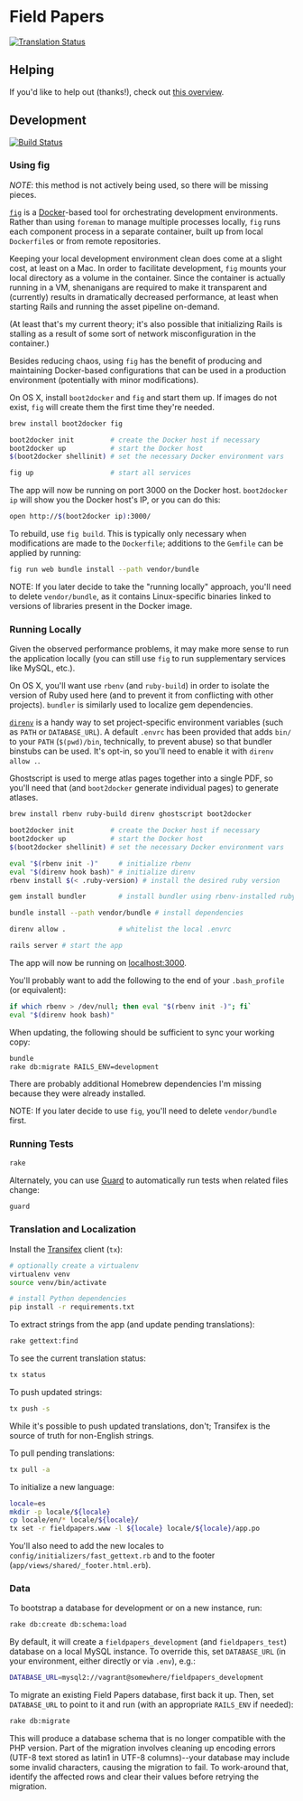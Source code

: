 # Field Papers

[![Translation Status](https://www.transifex.com/projects/p/fieldpapers/resource/www/chart/image_png)](https://www.transifex.com/projects/p/fieldpapers/resource/www/)

## Helping

If you'd like to help out (thanks!), check out [this
overview](https://github.com/fieldpapers/fieldpapers).

## Development

[![Build Status](https://travis-ci.org/fieldpapers/fp-web.svg?branch=master)](https://travis-ci.org/fieldpapers/fp-web)

### Using fig

_NOTE_: this method is not actively being used, so there will be missing
pieces.

[`fig`](http://www.fig.sh/) is a [Docker](http://www.docker.com/)-based tool for
orchestrating development environments. Rather than using `foreman` to manage
multiple processes locally, `fig` runs each component process in a separate
container, built up from local `Dockerfile`s or from remote repositories.

Keeping your local development environment clean does come at a slight cost, at
least on a Mac. In order to facilitate development, `fig` mounts your local
directory as a volume in the container. Since the container is actually running
in a VM, shenanigans are required to make it transparent and (currently)
results in dramatically decreased performance, at least when starting Rails and
running the asset pipeline on-demand.

(At least that's my current theory; it's also possible that initializing Rails
is stalling as a result of some sort of network misconfiguration in the
container.)

Besides reducing chaos, using `fig` has the benefit of producing and
maintaining Docker-based configurations that can be used in a production
environment (potentially with minor modifications).

On OS X, install `boot2docker` and `fig` and start them up. If images do not
exist, `fig` will create them the first time they're needed.

```bash
brew install boot2docker fig

boot2docker init         # create the Docker host if necessary
boot2docker up           # start the Docker host
$(boot2docker shellinit) # set the necessary Docker environment vars

fig up                   # start all services
```

The app will now be running on port 3000 on the Docker host. `boot2docker ip`
will show you the Docker host's IP, or you can do this:

```bash
open http://$(boot2docker ip):3000/
```

To rebuild, use `fig build`. This is typically only necessary when
modifications are made to the `Dockerfile`; additions to the `Gemfile` can be
applied by running:

```bash
fig run web bundle install --path vendor/bundle
```

NOTE: If you later decide to take the "running locally" approach, you'll need
to delete `vendor/bundle`, as it contains Linux-specific binaries linked to
versions of libraries present in the Docker image.

### Running Locally

Given the observed performance problems, it may make more sense to run the
application locally (you can still use `fig` to run supplementary services like
MySQL, etc.).

On OS X, you'll want use `rbenv` (and `ruby-build`) in order to isolate the
version of Ruby used here (and to prevent it from conflicting with other
projects). `bundler` is similarly used to localize gem dependencies.

[`direnv`](https://github.com/zimbatm/direnv) is a handy way to set
project-specific environment variables (such as `PATH` or `DATABASE_URL`).
A default `.envrc` has been provided that adds `bin/` to your `PATH`
(`$(pwd)/bin`, technically, to prevent abuse) so that bundler binstubs can be
used. It's opt-in, so you'll need to enable it with `direnv allow .`.

Ghostscript is used to merge atlas pages together into a single PDF, so you'll
need that (and `boot2docker` generate individual pages) to generate atlases.

```bash
brew install rbenv ruby-build direnv ghostscript boot2docker

boot2docker init         # create the Docker host if necessary
boot2docker up           # start the Docker host
$(boot2docker shellinit) # set the necessary Docker environment vars

eval "$(rbenv init -)"     # initialize rbenv
eval "$(direnv hook bash)" # initialize direnv
rbenv install $(< .ruby-version) # install the desired ruby version

gem install bundler        # install bundler using rbenv-installed ruby

bundle install --path vendor/bundle # install dependencies

direnv allow .             # whitelist the local .envrc

rails server # start the app
```

The app will now be running on [localhost:3000](http://localhost:3000/).

You'll probably want to add the following to the end of your `.bash_profile`
(or equivalent):

```bash
if which rbenv > /dev/null; then eval "$(rbenv init -)"; fi`
eval "$(direnv hook bash)"
```

When updating, the following should be sufficient to sync your working copy:

```bash
bundle
rake db:migrate RAILS_ENV=development
```

There are probably additional Homebrew dependencies I'm missing because they
were already installed.

NOTE: If you later decide to use `fig`, you'll need to delete `vendor/bundle`
first.

### Running Tests

```bash
rake
```

Alternately, you can use [Guard](https://github.com/guard/guard) to
automatically run tests when related files change:

```bash
guard
```

### Translation and Localization

Install the [Transifex](https://www.transifex.com/) client (`tx`):

```bash
# optionally create a virtualenv
virtualenv venv
source venv/bin/activate

# install Python dependencies
pip install -r requirements.txt
```

To extract strings from the app (and update pending translations):

```bash
rake gettext:find
```

To see the current translation status:

```bash
tx status
```

To push updated strings:

```bash
tx push -s
```

While it's possible to push updated translations, don't; Transifex is the
source of truth for non-English strings.

To pull pending translations:

```bash
tx pull -a
```

To initialize a new language:

```bash
locale=es
mkdir -p locale/${locale}
cp locale/en/* locale/${locale}/
tx set -r fieldpapers.www -l ${locale} locale/${locale}/app.po
```

You'll also need to add the new locales to
`config/initializers/fast_gettext.rb` and to the footer
(`app/views/shared/_footer.html.erb`).

### Data

To bootstrap a database for development or on a new instance, run:

```bash
rake db:create db:schema:load
```

By default, it will create a `fieldpapers_development` (and `fieldpapers_test`)
database on a local MySQL instance. To override this, set `DATABASE_URL` (in
your environment, either directly or via `.env`), e.g.:

```bash
DATABASE_URL=mysql2://vagrant@somewhere/fieldpapers_development
```

To migrate an existing Field Papers database, first back it up. Then, set
`DATABASE_URL` to point to it and run (with an appropriate `RAILS_ENV` if
needed):

```bash
rake db:migrate
```

This will produce a database schema that is no longer compatible with the PHP
version. Part of the migration involves cleaning up encoding errors (UTF-8 text
stored as latin1 in UTF-8 columns)--your database may include some invalid
characters, causing the migration to fail. To work-around that, identify the
affected rows and clear their values before retrying the migration.
